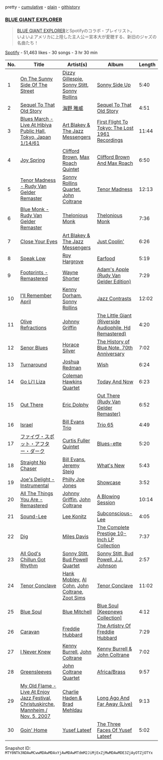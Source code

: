 pretty - [cumulative](/playlists/cumulative/37i9dQZF1DXas9apVLvbWp.md) - [plain](/playlists/plain/37i9dQZF1DXas9apVLvbWp) - [githistory](https://github.githistory.xyz/mackorone/spotify-playlist-archive/blob/main/playlists/plain/37i9dQZF1DXas9apVLvbWp)

### [BLUE GIANT EXPLORER](https://open.spotify.com/playlist/37i9dQZF1DXas9apVLvbWp)

> <a href="http://bluegiant.jp/">BLUE GIANT EXPLORER</a>とSpotifyのコラボ・プレイリスト。<br/>いよいよアメリカに上陸した主人公＝宮本大が愛聴する、新旧のジャズの名曲たち！

[Spotify](https://open.spotify.com/user/spotify) - 51,463 likes - 30 songs - 3 hr 30 min

| No. | Title | Artist(s) | Album | Length |
|---|---|---|---|---|
| 1 | [On The Sunny Side Of The Street](https://open.spotify.com/track/6vBgf2IELAFk4yt9eCaz0G) | [Dizzy Gillespie](https://open.spotify.com/artist/5RzjqfPS0Bu4bUMkyNNDpn), [Sonny Stitt](https://open.spotify.com/artist/217b0uqAzsOOhGcnoANZqj), [Sonny Rollins](https://open.spotify.com/artist/1VEzN9lxvG6KPR3QQGsebR) | [Sonny Side Up](https://open.spotify.com/album/2PUVdwOzX6B6FT9iGfSuJY) | 5:40 |
| 2 | [Sequel To That Old Story](https://open.spotify.com/track/7ci1A5lVxJHVSnHSLp6Ftq) | [海野 雅威](https://open.spotify.com/artist/21xCR4SZh2XrwLsloXp6vx) | [Sequel To That Old Story](https://open.spotify.com/album/4vSbUszkaNiW2p1xNhZPkH) | 4:51 |
| 3 | [Blues March \- Live At Hibiya Public Hall, Tokyo, Japan 1/14/61](https://open.spotify.com/track/7vcms7PTJansnyrKzQeCO1) | [Art Blakey & The Jazz Messengers](https://open.spotify.com/artist/6ykfXAed2KOLOMI3R0TZdz) | [First Flight To Tokyo: The Lost 1961 Recordings](https://open.spotify.com/album/5pe7gBl8IgEAaknrfd0hnF) | 11:44 |
| 4 | [Joy Spring](https://open.spotify.com/track/2oMaXY0yiWhAEWD7SutXh2) | [Clifford Brown](https://open.spotify.com/artist/1HJHwWck1EY096ea2iPAHO), [Max Roach Quintet](https://open.spotify.com/artist/6ynifrh6ZrWXHAywnUlNV3) | [Clifford Brown And Max Roach](https://open.spotify.com/album/2EKn6vs5MXWjMubeBhqgKG) | 6:50 |
| 5 | [Tenor Madness \- Rudy Van Gelder Remaster](https://open.spotify.com/track/7f4svguucdFTOv6gOjOvhO) | [Sonny Rollins Quartet](https://open.spotify.com/artist/2mlKlEmxOO3vb6DqopDh4H), [John Coltrane](https://open.spotify.com/artist/2hGh5VOeeqimQFxqXvfCUf) | [Tenor Madness](https://open.spotify.com/album/7Jpvy75Z6twnPyADNBzeII) | 12:13 |
| 6 | [Blue Monk \- Rudy Van Gelder Remaster](https://open.spotify.com/track/2C3rh8eX5vltOmwrz9I78n) | [Thelonious Monk](https://open.spotify.com/artist/4PDpGtF16XpqvXxsrFwQnN) | [Thelonious Monk](https://open.spotify.com/album/65gbGjDanfWMb20SCZziu8) | 7:36 |
| 7 | [Close Your Eyes](https://open.spotify.com/track/3vlX5kFfQHDloPDV1cGENX) | [Art Blakey & The Jazz Messengers](https://open.spotify.com/artist/6ykfXAed2KOLOMI3R0TZdz) | [Just Coolin'](https://open.spotify.com/album/7EgjzSVwj5Y8L897m3UiUK) | 6:26 |
| 8 | [Speak Low](https://open.spotify.com/track/4QtHJFuHRhazPa0ILyKr7R) | [Roy Hargrove](https://open.spotify.com/artist/49zXTngyUTielHTbbH5YKs) | [Earfood](https://open.spotify.com/album/026pVAuw8fgYKLvAak8uA9) | 5:19 |
| 9 | [Footprints \- Remastered](https://open.spotify.com/track/2JITVZu8o6ls9k8SoMRy7w) | [Wayne Shorter](https://open.spotify.com/artist/0ZqhrTXYPA9DZR527ZnFdO) | [Adam's Apple \(Rudy Van Gelder Edition\)](https://open.spotify.com/album/4sxvTow8IffB0lisGJWb6Z) | 7:29 |
| 10 | [I'll Remember April](https://open.spotify.com/track/78rosLrFWoORay8qHATSVk) | [Kenny Dorham](https://open.spotify.com/artist/2fMvylhnE23sAlyePKK8er), [Sonny Rollins](https://open.spotify.com/artist/1VEzN9lxvG6KPR3QQGsebR) | [Jazz Contrasts](https://open.spotify.com/album/3RQ0EncSROcGKALjL8HF8u) | 12:02 |
| 11 | [Olive Refractions](https://open.spotify.com/track/545DmDGKGNc69zNQ0mmqoT) | [Johnny Griffin](https://open.spotify.com/artist/52cM6vrM4MJ8g4H7Ibo5fZ) | [The Little Giant \(Riverside Audiophile, Hd Remastered\)](https://open.spotify.com/album/727GcmYmYeT06fyk8D2pHI) | 4:20 |
| 12 | [Senor Blues](https://open.spotify.com/track/7MpR13JCgWsEJe3iJzax5B) | [Horace Silver](https://open.spotify.com/artist/5ZATfKurLqflrBhv2FLht5) | [The History of Blue Note, 70th Anniversary](https://open.spotify.com/album/1vklN7S5RaL03pw3foEt4F) | 7:02 |
| 13 | [Turnaround](https://open.spotify.com/track/3wBXrskjoga4hPUvewTxDR) | [Joshua Redman](https://open.spotify.com/artist/3uaHfXYx9Fh4HjqMbrWn5S) | [Wish](https://open.spotify.com/album/7BgaGSjJZSWv6xyNTWAGij) | 6:24 |
| 14 | [Go Li'l Liza](https://open.spotify.com/track/0t96Je3ofeUXyi6UbX3J8w) | [Coleman Hawkins Quartet](https://open.spotify.com/artist/4dW1iedUigtloIFhrGK5uC) | [Today And Now](https://open.spotify.com/album/4c0LKvyOYloadl5pezO07S) | 6:23 |
| 15 | [Out There](https://open.spotify.com/track/0saF5Jdjgec1M1bLOkc1cA) | [Eric Dolphy](https://open.spotify.com/artist/6rxxu32JCGDpKKMPHxnSJp) | [Out There \(Rudy Van Gelder Remaster\)](https://open.spotify.com/album/7L7zE192GY9uir7cG0IJh9) | 6:52 |
| 16 | [Israel](https://open.spotify.com/track/48MzXWLphN5TL9iBU70C2Y) | [Bill Evans Trio](https://open.spotify.com/artist/3VEG6gxFIMfl4Cdog26avS) | [Trio 65](https://open.spotify.com/album/5v3Im6RH6X2GeaTKU1yH6e) | 4:49 |
| 17 | [ファイヴ・スポット・アフター・ダーク](https://open.spotify.com/track/4P1TebwKnny3sDFsdieibP) | [Curtis Fuller Quintet](https://open.spotify.com/artist/34508dX6EdFdskeHYJdnF1) | [Blues\-ette](https://open.spotify.com/album/2bgctvt26Q7muaHhaIIiWT) | 5:20 |
| 18 | [Straight No Chaser](https://open.spotify.com/track/5aojERfffyFZOHqCTvdQ6k) | [Bill Evans](https://open.spotify.com/artist/4jXfFzeP66Zy67HM2mvIIF), [Jeremy Steig](https://open.spotify.com/artist/0ffBb2SCAQzfwrs1PoYSiW) | [What's New](https://open.spotify.com/album/4YbzDovoNtQ5b66zsLi2mO) | 5:43 |
| 19 | [Joe's Delight \- Instrumental](https://open.spotify.com/track/4sxQhMLCdWuw3W7fRrkCQr) | [Philly Joe Jones](https://open.spotify.com/artist/4WhH68K75YKSAwHAqWFpi1) | [Showcase](https://open.spotify.com/album/3W1tXHhw3npcjCIbylxPEg) | 3:52 |
| 20 | [All The Things You Are \- Remastered](https://open.spotify.com/track/5TR3tXk6SzxSpTRy5STgO3) | [Johnny Griffin](https://open.spotify.com/artist/52cM6vrM4MJ8g4H7Ibo5fZ), [John Coltrane](https://open.spotify.com/artist/2hGh5VOeeqimQFxqXvfCUf) | [A Blowing Session](https://open.spotify.com/album/0G0HYSDx02OthwWPCDU7xR) | 10:14 |
| 21 | [Sound\-Lee](https://open.spotify.com/track/3CWYBNjAFM936jxj65Uijw) | [Lee Konitz](https://open.spotify.com/artist/4YNvbaOaqp5pzC5US5t48k) | [Subconscious\-Lee](https://open.spotify.com/album/59CmIk9Nm4m6qjber66Twe) | 4:05 |
| 22 | [Dig](https://open.spotify.com/track/5UouQZkCtxeK09GM69DBuI) | [Miles Davis](https://open.spotify.com/artist/0kbYTNQb4Pb1rPbbaF0pT4) | [The Complete Prestige 10\-Inch LP Collection](https://open.spotify.com/album/7j8zzg392CqbbgrHHRlVZ3) | 7:37 |
| 23 | [All God's Chillun Got Rhythm](https://open.spotify.com/track/7lQahzJ9uhVEJl6UKsX3qN) | [Sonny Stitt](https://open.spotify.com/artist/217b0uqAzsOOhGcnoANZqj), [Bud Powell Quartet](https://open.spotify.com/artist/2vBE1v3LSzP5FGUm3sDo4Z) | [Sonny Stitt, Bud Powell, J.J\. Johnson](https://open.spotify.com/album/7qbujqTVR3B9ED9DqGd1sB) | 2:57 |
| 24 | [Tenor Conclave](https://open.spotify.com/track/5mKfucCwXCiHIwmoqQsgQl) | [Hank Mobley](https://open.spotify.com/artist/5cbutZUQE7SUCA6MsEMbBv), [Al Cohn](https://open.spotify.com/artist/4yPUoMbYxVJ6XNJWZVJV7Y), [John Coltrane](https://open.spotify.com/artist/2hGh5VOeeqimQFxqXvfCUf), [Zoot Sims](https://open.spotify.com/artist/1pwr5rTWLVfqhvHfB7Reap) | [Tenor Conclave](https://open.spotify.com/album/6jiJtqQZ1fKpxf7IhQ9ZGK) | 11:02 |
| 25 | [Blue Soul](https://open.spotify.com/track/7bA6rskiRm8RK271sXIFLa) | [Blue Mitchell](https://open.spotify.com/artist/420BtT2Zyze7Eb9zqHcliW) | [Blue Soul \[Keepnews Collection\]](https://open.spotify.com/album/1ef6tHLjRyzNHkUxuMerYa) | 4:12 |
| 26 | [Caravan](https://open.spotify.com/track/2h0ZvbGHINrd3fa9MrN3RS) | [Freddie Hubbard](https://open.spotify.com/artist/0fTHKjepK5HWOrb2rkS5Em) | [The Artistry Of Freddie Hubbard](https://open.spotify.com/album/0faKFgPpML8RyavqGRAv4q) | 7:29 |
| 27 | [I Never Knew](https://open.spotify.com/track/6Xugk0xzYvSkmH77VL1GwL) | [Kenny Burrell](https://open.spotify.com/artist/1sdyFmN4bVOcuFDpTVsxBB), [John Coltrane](https://open.spotify.com/artist/2hGh5VOeeqimQFxqXvfCUf) | [Kenny Burrell & John Coltrane](https://open.spotify.com/album/4BZcEZub79xqoEJwtVNQoY) | 7:02 |
| 28 | [Greensleeves](https://open.spotify.com/track/4pAIOz0T9lE2aX6VlhtYTd) | [John Coltrane Quartet](https://open.spotify.com/artist/67PZTxaHKMZBFRUh8wIzCy) | [Africa/Brass](https://open.spotify.com/album/2RmQw328fcsnX24WNz3Rlo) | 9:57 |
| 29 | [My Old Flame \- Live At Enjoy Jazz Festival, Christuskirche, Mannheim / Nov\. 5, 2007](https://open.spotify.com/track/2jUi4PuEVJepxb1rfD1n4I) | [Charlie Haden & Brad Mehldau](https://open.spotify.com/artist/6aZa42iOmtySK1iqSYkKNf) | [Long Ago And Far Away \(Live\)](https://open.spotify.com/album/2SgGTmXsrEK1aKBBzdjjwr) | 9:13 |
| 30 | [Goin' Home](https://open.spotify.com/track/79JyAzMpuVh2uLbcBX3Zvb) | [Yusef Lateef](https://open.spotify.com/artist/33XkS6h90eeK7e6OJHw0mq) | [The Three Faces Of Yusef Lateef](https://open.spotify.com/album/3kClu50uMQ3USlLz8yQGii) | 5:02 |

Snapshot ID: `MTY0NTk3NDAwMCwwMDAwMDAxYjAwMDAwMTdmM2JiMjExZjMwMDAwMDE3ZjAyOTZjOTYx`
